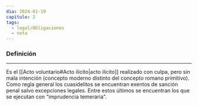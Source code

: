 ```yaml
---
dia: 2024-01-19
capitulo: 2
tags:
  - legal/Obligaciones
  - nota
---
```

### Definición
---
Es el [[Acto voluntario#Acto ilícito|acto ilícito]] realizado con culpa, pero sin mala intención (concepto moderno distinto del concepto romano primitivo). Como regla general los cuasidelitos se encuentran exentos de sanción penal salvo excepciones legales. Entre estos últimos se encuentran los que se ejecutan con “imprudencia temeraria”.
